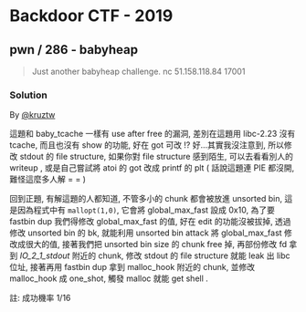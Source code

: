 # Backdoor CTF - 2019

## pwn / 286 - babyheap

> Just another babyheap challenge.
> nc 51.158.118.84 17001

### Solution

By [@kruztw](https://github.com/dreamisadream)

這題和 baby_tcache 一樣有 use after free 的漏洞, 差別在這題用 libc-2.23 沒有 tcache, 而且也沒有 show 的功能, 好在 got 可改 !?
好...其實我沒注意到, 所以修改 stdout 的 file structure, 如果你對 file structure 感到陌生, 可以去看看別人的 writeup , 或是自己嘗試將 atoi 的 got 改成 printf 的 plt ( 話說這題連 PIE 都沒開, 難怪這麼多人解 = = )

回到正題, 有解這題的人都知道, 不管多小的 chunk 都會被放進 unsorted bin, 這是因為程式中有 `mallopt(1,0)`, 它會將 global_max_fast 設成 0x10, 為了要 fastbin dup 我們得修改 global_max_fast 的值, 好在 edit 的功能沒被拔掉, 透過修改 unsorted bin 的 bk, 就能利用 unsorted bin attack 將 global_max_fast 修改成很大的值, 接著我們把 unsorted bin size 的 chunk free 掉, 再部份修改 fd 拿到 _IO_2_1_stdout_ 附近的 chunk, 修改 stdout 的 file structure 就能 leak 出 libc 位址, 接著再用 fastbin dup 拿到 malloc_hook 附近的 chunk, 並修改 malloc_hook 成 one_shot, 觸發 malloc 就能 get shell .

註:
成功機率 1/16

